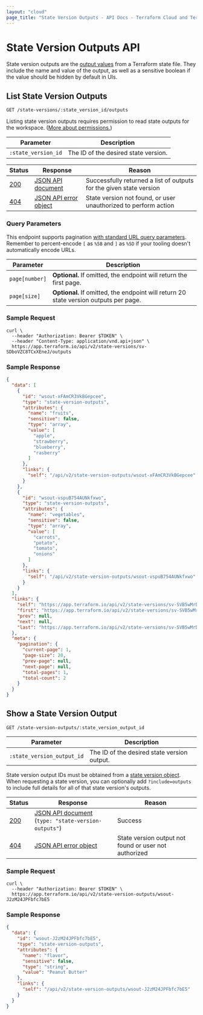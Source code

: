 ```yaml
---
layout: "cloud"
page_title: "State Version Outputs - API Docs - Terraform Cloud and Terraform Enterprise"
---
```


[200]: https://developer.mozilla.org/en-US/docs/Web/HTTP/Status/200
[404]: https://developer.mozilla.org/en-US/docs/Web/HTTP/Status/404
[JSON API document]: /docs/cloud/api/index.html#json-api-documents
[JSON API error object]: https://jsonapi.org/format/#error-objects

# State Version Outputs API

State version outputs are the [output values](/docs/language/values/outputs.html) from a Terraform state file. They include
the name and value of the output, as well as a sensitive boolean if the value
should be hidden by default in UIs.

## List State Version Outputs

`GET /state-versions/:state_version_id/outputs`

Listing state version outputs requires permission to read state outputs for the workspace. ([More about permissions.](/docs/cloud/users-teams-organizations/permissions.html))

Parameter | Description
----------|---------
`:state_version_id` | The ID of the desired state version.

Status  | Response                                     | Reason
--------|----------------------------------------------|----------
[200][] | [JSON API document][]                        | Successfully returned a list of outputs for the given state version
[404][] | [JSON API error object][]                    | State version not found, or user unauthorized to perform action

### Query Parameters

This endpoint supports pagination [with standard URL query parameters](./index.html#query-parameters). Remember to percent-encode `[` as `%5B` and `]` as `%5D` if your tooling doesn't automatically encode URLs.

Parameter                   | Description
----------------------------|------------
`page[number]`              | **Optional.** If omitted, the endpoint will return the first page.
`page[size]`                | **Optional.** If omitted, the endpoint will return 20 state version outputs per page.

### Sample Request

```shell
curl \
  --header "Authorization: Bearer $TOKEN" \
  --header "Content-Type: application/vnd.api+json" \
  https://app.terraform.io/api/v2/state-versions/sv-SDboVZC8TCxXEneJ/outputs
```

### Sample Response

```json
{
  "data": [
    {
      "id": "wsout-xFAmCR3VkBGepcee",
      "type": "state-version-outputs",
      "attributes": {
        "name": "fruits",
        "sensitive": false,
        "type": "array",
        "value": [
          "apple",
          "strawberry",
          "blueberry",
          "rasberry"
        ]
      },
      "links": {
        "self": "/api/v2/state-version-outputs/wsout-xFAmCR3VkBGepcee"
      }
    },
    {
      "id": "wsout-vspuB754AUNkfxwo",
      "type": "state-version-outputs",
      "attributes": {
        "name": "vegetables",
        "sensitive": false,
        "type": "array",
        "value": [
          "carrots",
          "potato",
          "tomato",
          "onions"
        ]
      },
      "links": {
        "self": "/api/v2/state-version-outputs/wsout-vspuB754AUNkfxwo"
      }
    }
  ],
  "links": {
    "self": "https://app.terraform.io/api/v2/state-versions/sv-SVB5wMrDL1XUgJ4G/outputs?page%5Bnumber%5D=1&page%5Bsize%5D=20",
    "first": "https://app.terraform.io/api/v2/state-versions/sv-SVB5wMrDL1XUgJ4G/outputs?page%5Bnumber%5D=1&page%5Bsize%5D=20",
    "prev": null,
    "next": null,
    "last": "https://app.terraform.io/api/v2/state-versions/sv-SVB5wMrDL1XUgJ4G/outputs?page%5Bnumber%5D=1&page%5Bsize%5D=20"
  },
  "meta": {
    "pagination": {
      "current-page": 1,
      "page-size": 20,
      "prev-page": null,
      "next-page": null,
      "total-pages": 1,
      "total-count": 2
    }
  }
}
```

## Show a State Version Output

`GET /state-version-outputs/:state_version_output_id`

Parameter | Description
----------|---------
`:state_version_output_id` | The ID of the desired state version output.

State version output IDs must be obtained from a [state version object](./state-versions.html). When requesting a state version, you can optionally add `?include=outputs` to include full details for all of that state version's outputs.

Status  | Response                                                | Reason
--------|---------------------------------------------------------|----------
[200][] | [JSON API document][] (`type: "state-version-outputs"`) | Success
[404][] | [JSON API error object][]                               | State version output not found or user not authorized

### Sample Request

```shell
curl \
  --header "Authorization: Bearer $TOKEN" \
  https://app.terraform.io/api/v2/state-version-outputs/wsout-J2zM24JPFbfc7bE5
```

### Sample Response

```json
{
  "data": {
    "id": "wsout-J2zM24JPFbfc7bE5",
    "type": "state-version-outputs",
    "attributes": {
      "name": "flavor",
      "sensitive": false,
      "type": "string",
      "value": "Peanut Butter"
    },
    "links": {
      "self": "/api/v2/state-version-outputs/wsout-J2zM24JPFbfc7bE5"
    }
  }
}
```
